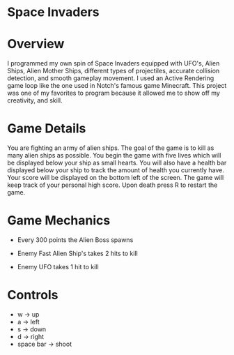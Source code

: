 # Space Invaders

# Overview

I programmed my own spin of Space Invaders equipped with UFO's, Alien Ships, Alien Mother Ships, different types of projectiles, accurate collision detection, and smooth gameplay movement. I used an Active Rendering game loop like the one used in Notch's famous game Minecraft. This project was one of my favorites to program because it allowed me to show off my creativity, and skill. 

# Game Details

You are fighting an army of alien ships. The goal of the game is to kill as many alien ships as possible. You begin the game with five lives which will be displayed below your ship as small hearts. You will also have a health bar displayed below your ship to track the amount of health you currently have. Your score will be displayed on the bottom left of the screen. The game will keep track of your personal high score. Upon death press R to restart the game. 



# Game Mechanics

* Every 300 points the Alien Boss spawns

* Enemy Fast Alien Ship's takes 2 hits to kill

* Enemy UFO takes 1 hit to kill


# Controls
* w -> up 
* a -> left
* s -> down
* d -> right
* space bar -> shoot

